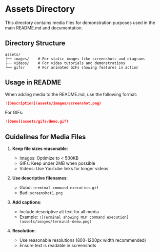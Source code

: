 # Assets Directory

This directory contains media files for demonstration purposes used in the main README.md and documentation.

## Directory Structure

```
assets/
├── images/    # For static images like screenshots and diagrams
├── videos/    # For video tutorials and demonstrations
└── gifs/      # For animated GIFs showing features in action
```

## Usage in README

When adding media to the README.md, use the following format:

```markdown
![Description](assets/images/screenshot.png)
```

For GIFs:

```markdown
![Demo](assets/gifs/demo.gif)
```

## Guidelines for Media Files

1. **Keep file sizes reasonable**:
   - Images: Optimize to < 500KB
   - GIFs: Keep under 2MB when possible
   - Videos: Use YouTube links for longer videos

2. **Use descriptive filenames**:
   - Good: `terminal-command-execution.gif`
   - Bad: `screenshot1.png`

3. **Add captions**:
   - Include descriptive alt text for all media
   - Example: `![Terminal showing MCP command execution](assets/images/terminal-demo.png)`

4. **Resolution**:
   - Use reasonable resolutions (800-1200px width recommended)
   - Ensure text is readable in screenshots